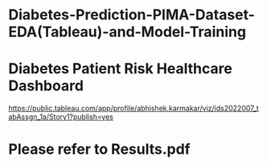 # Diabetes-Prediction-PIMA-Dataset-EDA(Tableau)-and-Model-Training
# Diabetes Patient Risk Healthcare Dashboard
https://public.tableau.com/app/profile/abhishek.karmakar/viz/ids2022007_tabAssgn_1a/Story1?publish=yes

# Please refer to Results.pdf
